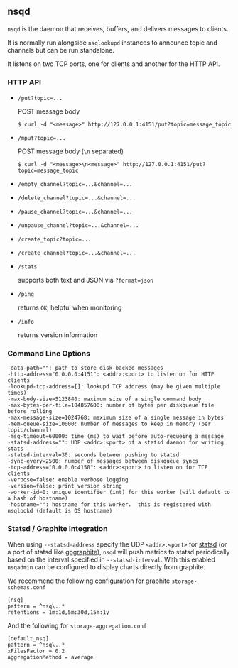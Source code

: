 ## nsqd

`nsqd` is the daemon that receives, buffers, and delivers messages to clients.

It is normally run alongside `nsqlookupd` instances to announce topic and channels but can be run
standalone.

It listens on two TCP ports, one for clients and another for the HTTP API.

### HTTP API

* `/put?topic=...`

    POST message body
    
    `$ curl -d "<message>" http://127.0.0.1:4151/put?topic=message_topic`

* `/mput?topic=...`

    POST message body (`\n` separated)
    
    `$ curl -d "<message>\n<message>" http://127.0.0.1:4151/put?topic=message_topic`

* `/empty_channel?topic=...&channel=...`
* `/delete_channel?topic=...&channel=...`
* `/pause_channel?topic=...&channel=...`
* `/unpause_channel?topic=...&channel=...`
* `/create_topic?topic=...`
* `/create_channel?topic=...&channel=...`
* `/stats`

    supports both text and JSON via `?format=json`

* `/ping`

    returns `OK`, helpful when monitoring

* `/info`

    returns version information

### Command Line Options

    -data-path="": path to store disk-backed messages
    -http-address="0.0.0.0:4151": <addr>:<port> to listen on for HTTP clients
    -lookupd-tcp-address=[]: lookupd TCP address (may be given multiple times)
    -max-body-size=5123840: maximum size of a single command body
    -max-bytes-per-file=104857600: number of bytes per diskqueue file before rolling
    -max-message-size=1024768: maximum size of a single message in bytes
    -mem-queue-size=10000: number of messages to keep in memory (per topic/channel)
    -msg-timeout=60000: time (ms) to wait before auto-requeing a message
    -statsd-address="": UDP <addr>:<port> of a statsd daemon for writing stats
    -statsd-interval=30: seconds between pushing to statsd
    -sync-every=2500: number of messages between diskqueue syncs
    -tcp-address="0.0.0.0:4150": <addr>:<port> to listen on for TCP clients
    -verbose=false: enable verbose logging
    -version=false: print version string
    -worker-id=0: unique identifier (int) for this worker (will default to a hash of hostname)
    -hostname="": hostname for this worker.  this is registered with nsqlookd (default is OS hostname)

### Statsd / Graphite Integration

When using `--statsd-address` specify the UDP `<addr>:<port>` for
[statsd](https://github.com/etsy/statsd) (or a port of statsd like
[gographite](https://github.com/bitly/gographite)), `nsqd` will push metrics to statsd
periodically based on the interval specified in `--statsd-interval`. With this enabled `nsqadmin`
can be configured to display charts directly from graphite.

We recommend the following configuration for graphite `storage-schemas.conf`

```
[nsq]
pattern = ^nsq\..*
retentions = 1m:1d,5m:30d,15m:1y
````

And the following for `storage-aggregation.conf`

```
[default_nsq]
pattern = ^nsq\..*
xFilesFactor = 0.2 
aggregationMethod = average
```

